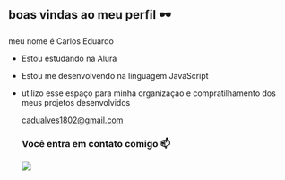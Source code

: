 ## boas vindas ao meu perfil 🕶️


meu nome é Carlos Eduardo


- Estou estudando na Alura
- Estou me desenvolvendo na linguagem JavaScript
- utilizo esse espaço para minha organizaçao e compratilhamento dos meus projetos desenvolvidos
  
  cadualves1802@gmail.com

  ### Você entra em contato comigo 📫

  ![](https://media.tenor.com/mfdT9MRrFEMAAAAi/gojo-twerk-gojo-satoru.gif)

  

